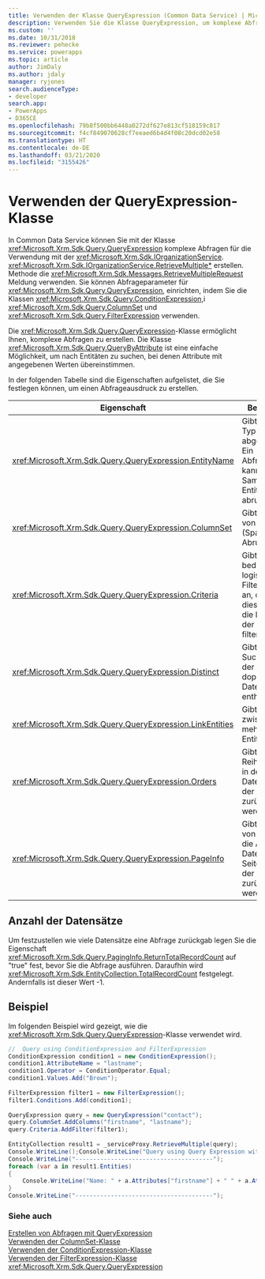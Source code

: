 ```yaml
---
title: Verwenden der Klasse QueryExpression (Common Data Service) | Microsoft Docs
description: Verwenden Sie die Klasse QueryExpression, um komplexe Abfragen für die Verwendung mit der Methode IOrganizationService.QueryBase oder der Nachricht RetrieveMultipleRequest zu erstellen.
ms.custom: ''
ms.date: 10/31/2018
ms.reviewer: pehecke
ms.service: powerapps
ms.topic: article
author: JimDaly
ms.author: jdaly
manager: ryjones
search.audienceType:
- developer
search.app:
- PowerApps
- D365CE
ms.openlocfilehash: 79b8f500bb6448a0272df627e813cf518159c817
ms.sourcegitcommit: f4cf849070628cf7eeaed6b4d4f08c20dcd02e58
ms.translationtype: HT
ms.contentlocale: de-DE
ms.lasthandoff: 03/21/2020
ms.locfileid: "3155426"
---
```

# <a name="use-the-queryexpression-class"></a>Verwenden der QueryExpression-Klasse

In Common Data Service können Sie mit der Klasse <xref:Microsoft.Xrm.Sdk.Query.QueryExpression> komplexe Abfragen für die Verwendung mit der <xref:Microsoft.Xrm.Sdk.IOrganizationService>. <xref:Microsoft.Xrm.Sdk.IOrganizationService.RetrieveMultiple*> erstellen. Methode die <xref:Microsoft.Xrm.Sdk.Messages.RetrieveMultipleRequest> Meldung verwenden. Sie können Abfrageparameter für <xref:Microsoft.Xrm.Sdk.Query.QueryExpression>, einrichten, indem Sie die Klassen <xref:Microsoft.Xrm.Sdk.Query.ConditionExpression>,i <xref:Microsoft.Xrm.Sdk.Query.ColumnSet> und <xref:Microsoft.Xrm.Sdk.Query.FilterExpression> verwenden.  
  
 Die <xref:Microsoft.Xrm.Sdk.Query.QueryExpression>-Klasse ermöglicht Ihnen, komplexe Abfragen zu erstellen. Die Klasse <xref:Microsoft.Xrm.Sdk.Query.QueryByAttribute> ist eine einfache Möglichkeit, um nach Entitäten zu suchen, bei denen Attribute mit angegebenen Werten übereinstimmen.  
  
 In der folgenden Tabelle sind die Eigenschaften aufgelistet, die Sie festlegen können, um einen Abfrageausdruck zu erstellen.  
  
|Eigenschaft|Beschreibung|  
|--------------|-----------------|  
|<xref:Microsoft.Xrm.Sdk.Query.QueryExpression.EntityName>|Gibt an, welcher Typ von Entität abgerufen wird. Ein Abfrageausdruck kann nur eine Sammlung eines Entitätstyps abrufen.|  
|<xref:Microsoft.Xrm.Sdk.Query.QueryExpression.ColumnSet>|Gibt den Satz von Attributen (Spalten) für den Abruf an.|  
|<xref:Microsoft.Xrm.Sdk.Query.QueryExpression.Criteria>|Gibt komplexe bedingte und logische Filterausdrücke an, oder legt diese fest, die die Ergebnisse der Abfrage filtern.|  
|<xref:Microsoft.Xrm.Sdk.Query.QueryExpression.Distinct>|Gibt an, ob die Suchergebnisse der Abfrage doppelte Datensätze enthalten.|  
|<xref:Microsoft.Xrm.Sdk.Query.QueryExpression.LinkEntities>|Gibt die Links zwischen mehreren Entitätstypen an.|  
|<xref:Microsoft.Xrm.Sdk.Query.QueryExpression.Orders>|Gibt die Reihenfolge an, in der die Datensätze von der Abfrage zurückgegeben werden.|  
|<xref:Microsoft.Xrm.Sdk.Query.QueryExpression.PageInfo>|Gibt die Anzahl von Seiten und die Anzahl der Datensätze pro Seite an, die von der Abfrage zurückgegeben werden.|  
  
<a name="record_count"></a>   
## <a name="record-count"></a>Anzahl der Datensätze  
 Um festzustellen wie viele Datensätze eine Abfrage zurückgab legen Sie die Eigenschaft <xref:Microsoft.Xrm.Sdk.Query.PagingInfo.ReturnTotalRecordCount> auf "true" fest, bevor Sie die Abfrage ausführen. Daraufhin wird <xref:Microsoft.Xrm.Sdk.EntityCollection.TotalRecordCount> festgelegt. Andernfalls ist dieser Wert -1.  
  
## <a name="example"></a>Beispiel  
 Im folgenden Beispiel wird gezeigt, wie die <xref:Microsoft.Xrm.Sdk.Query.QueryExpression>-Klasse verwendet wird.  
  
```csharp  
//  Query using ConditionExpression and FilterExpression  
ConditionExpression condition1 = new ConditionExpression();  
condition1.AttributeName = "lastname";  
condition1.Operator = ConditionOperator.Equal;  
condition1.Values.Add("Brown");              
  
FilterExpression filter1 = new FilterExpression();  
filter1.Conditions.Add(condition1);  
  
QueryExpression query = new QueryExpression("contact");  
query.ColumnSet.AddColumns("firstname", "lastname");  
query.Criteria.AddFilter(filter1);  
  
EntityCollection result1 = _serviceProxy.RetrieveMultiple(query);  
Console.WriteLine();Console.WriteLine("Query using Query Expression with ConditionExpression and FilterExpression");  
Console.WriteLine("---------------------------------------");  
foreach (var a in result1.Entities)  
{  
    Console.WriteLine("Name: " + a.Attributes["firstname"] + " " + a.Attributes["lastname"]);  
}  
Console.WriteLine("---------------------------------------");  
```  
  
### <a name="see-also"></a>Siehe auch  
 [Erstellen von Abfragen mit QueryExpression](build-queries-with-queryexpression.md)   
 [Verwenden der ColumnSet-Klasse](use-the-columnset-class.md)   
 [Verwenden der ConditionExpression-Klasse](use-conditionexpression-class.md)   
 [Verwenden der FilterExpression-Klasse](use-filterexpression-class.md)   
 <xref:Microsoft.Xrm.Sdk.Query.QueryExpression>